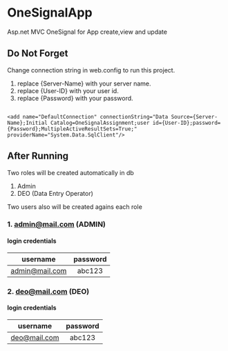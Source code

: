 


# OneSignalApp
Asp.net MVC OneSignal for App create,view and update

## Do Not Forget 
Change connection string in web.config to run this project.

1. replace {Server-Name} with your server name.
2. replace {User-ID} with your user id.
3. replace {Password} with your password.

```

<add name="DefaultConnection" connectionString="Data Source={Server-Name};Initial Catalog=OneSignalAssignment;user id={User-ID};password={Password};MultipleActiveResultSets=True;" providerName="System.Data.SqlClient"/>

```
## After Running
Two roles will be created automatically in db
1. Admin
2. DEO (Data Entry Operator)

 Two users also will be created agains each role
 ### 1. admin@mail.com (**ADMIN**)
#### login credentials
username | password
:-------:|:--------------:
admin@mail.com | abc123

### 2. deo@mail.com (DEO)
#### login credentials
username | password
:-------:|:--------------:
deo@mail.com | abc123

